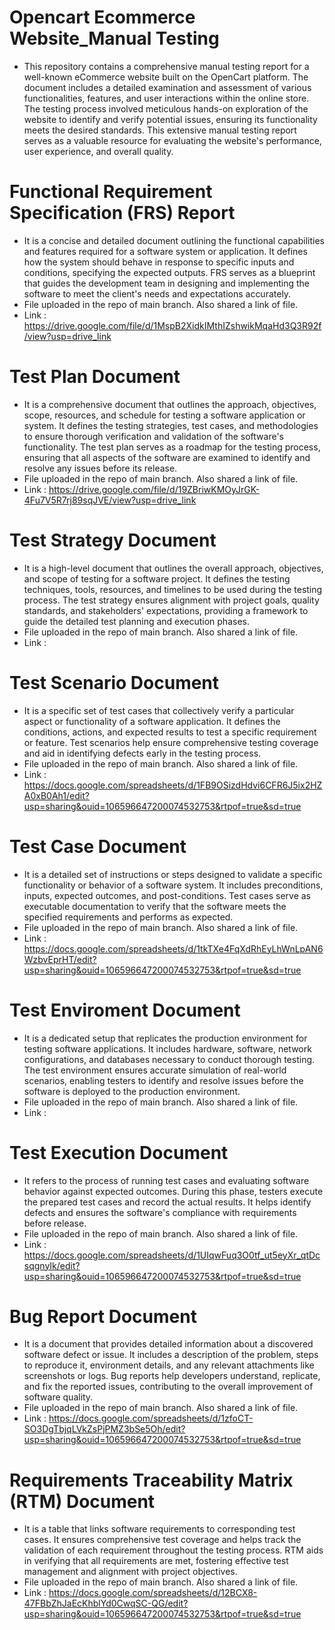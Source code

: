 # Opencart Ecommerce Website_Manual Testing
* This repository contains a comprehensive manual testing report for a well-known eCommerce website built on the OpenCart platform. The document includes a detailed examination and assessment of various functionalities, features, and user interactions within the online store. The testing process involved meticulous hands-on exploration of the website to identify and verify potential issues, ensuring its functionality meets the desired standards. This extensive manual testing report serves as a valuable resource for evaluating the website's performance, user experience, and overall quality.

# Functional Requirement Specification (FRS) Report
* It is a concise and detailed document outlining the functional capabilities and features required for a software system or application. It defines how the system should behave in response to specific inputs and conditions, specifying the expected outputs. FRS serves as a blueprint that guides the development team in designing and implementing the software to meet the client's needs and expectations accurately.
* File uploaded in the repo of main branch. Also shared a link of file.
* Link : https://drive.google.com/file/d/1MspB2XidkIMthIZshwikMqaHd3Q3R92f/view?usp=drive_link
  
# Test Plan Document
* It is a comprehensive document that outlines the approach, objectives, scope, resources, and schedule for testing a software application or system. It defines the testing strategies, test cases, and methodologies to ensure thorough verification and validation of the software's functionality. The test plan serves as a roadmap for the testing process, ensuring that all aspects of the software are examined to identify and resolve any issues before its release.
* File uploaded in the repo of main branch. Also shared a link of file.
* Link : https://drive.google.com/file/d/19ZBriwKMOyJrGK-4Fu7V5R7rj89sqJVE/view?usp=drive_link
  
# Test Strategy Document
* It is a high-level document that outlines the overall approach, objectives, and scope of testing for a software project. It defines the testing techniques, tools, resources, and timelines to be used during the testing process. The test strategy ensures alignment with project goals, quality standards, and stakeholders' expectations, providing a framework to guide the detailed test planning and execution phases.
* File uploaded in the repo of main branch. Also shared a link of file.
* Link : 
  
# Test Scenario Document
* It is a specific set of test cases that collectively verify a particular aspect or functionality of a software application. It defines the conditions, actions, and expected results to test a specific requirement or feature. Test scenarios help ensure comprehensive testing coverage and aid in identifying defects early in the testing process.
* File uploaded in the repo of main branch. Also shared a link of file.
* Link : https://docs.google.com/spreadsheets/d/1FB9OSizdHdvi6CFR6J5ix2HZA0xB0Ah1/edit?usp=sharing&ouid=106596647200074532753&rtpof=true&sd=true
  
# Test Case Document
* It is a detailed set of instructions or steps designed to validate a specific functionality or behavior of a software system. It includes preconditions, inputs, expected outcomes, and post-conditions. Test cases serve as executable documentation to verify that the software meets the specified requirements and performs as expected.
* File uploaded in the repo of main branch. Also shared a link of file.
* Link : https://docs.google.com/spreadsheets/d/1tkTXe4FqXdRhEyLhWnLpAN6WzbvEprHT/edit?usp=sharing&ouid=106596647200074532753&rtpof=true&sd=true
  
# Test Enviroment Document
* It is a dedicated setup that replicates the production environment for testing software applications. It includes hardware, software, network configurations, and databases necessary to conduct thorough testing. The test environment ensures accurate simulation of real-world scenarios, enabling testers to identify and resolve issues before the software is deployed to the production environment.
* File uploaded in the repo of main branch. Also shared a link of file.
* Link : 
  
# Test Execution Document
* It refers to the process of running test cases and evaluating software behavior against expected outcomes. During this phase, testers execute the prepared test cases and record the actual results. It helps identify defects and ensures the software's compliance with requirements before release.
* File uploaded in the repo of main branch. Also shared a link of file.
* Link : https://docs.google.com/spreadsheets/d/1UIqwFuq3O0tf_ut5eyXr_qtDcsqgnyIk/edit?usp=sharing&ouid=106596647200074532753&rtpof=true&sd=true

# Bug Report Document
* It is a document that provides detailed information about a discovered software defect or issue. It includes a description of the problem, steps to reproduce it, environment details, and any relevant attachments like screenshots or logs. Bug reports help developers understand, replicate, and fix the reported issues, contributing to the overall improvement of software quality.
* File uploaded in the repo of main branch. Also shared a link of file.
* Link : https://docs.google.com/spreadsheets/d/1zfoCT-SO3DgTbjqLVkZsPjPMZ3bSe5Oh/edit?usp=sharing&ouid=106596647200074532753&rtpof=true&sd=true

# Requirements Traceability Matrix (RTM) Document
* It is a table that links software requirements to corresponding test cases. It ensures comprehensive test coverage and helps track the validation of each requirement throughout the testing process. RTM aids in verifying that all requirements are met, fostering effective test management and alignment with project objectives.
* File uploaded in the repo of main branch. Also shared a link of file.
* Link : https://docs.google.com/spreadsheets/d/12BCX8-47FBbZhJaEcKhblYd0CwqSC-QG/edit?usp=sharing&ouid=106596647200074532753&rtpof=true&sd=true



